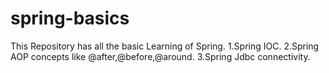 # spring-basics
This Repository has all the basic Learning of Spring. 
1.Spring IOC. 
2.Spring AOP concepts like @after,@before,@around.
3.Spring Jdbc connectivity.
